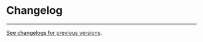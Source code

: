 # Changelog

---

[See changelogs for previous versions](https://raw.githubusercontent.com/woocommerce/woocommerce/trunk/changelog.txt).

